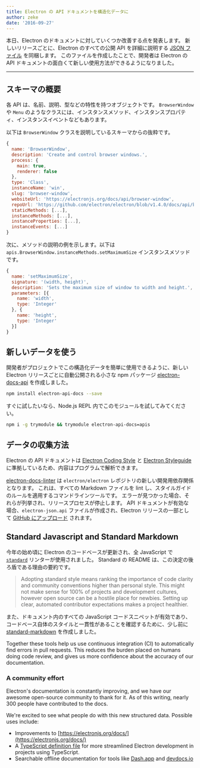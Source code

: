 ```yaml
---
title: Electron の API ドキュメントを構造化データに
author: zeke
date: '2016-09-27'
---
```


本日、Electron のドキュメントに対していくつか改善する点を発表します。 新しいリリースごとに、Electron のすべての公開 API を詳細に説明する [JSON ファイル](https://github.com/electron/electron/releases/download/v1.4.1/electron-api.json) を同梱します。 このファイルを作成したことで、開発者は Electron の API ドキュメントの面白くて新しい使用方法ができるようになりました。

---

## スキーマの概要

各 API は、名前、説明、型などの特性を持つオブジェクトです。 `BrowserWindow` や `Menu` のようなクラスには、インスタンスメソッド、インスタンスプロパティ、インスタンスイベントなどもあります。

以下は `BrowserWindow` クラスを説明しているスキーマからの抜粋です。

```js
{
  name: 'BrowserWindow',
  description: 'Create and control browser windows.',
  process: {
    main: true,
    renderer: false
  },
  type: 'Class',
  instanceName: 'win',
  slug: 'browser-window',
  websiteUrl: 'https://electronjs.org/docs/api/browser-window',
  repoUrl: 'https://github.com/electron/electron/blob/v1.4.0/docs/api/browser-window.md',
  staticMethods: [...],
  instanceMethods: [...],
  instanceProperties: [...],
  instanceEvents: [...]
}
```

次に、メソッドの説明の例を示します。以下は `apis.BrowserWindow.instanceMethods.setMaximumSize` インスタンスメソッドです。

```js
{
  name: 'setMaximumSize',
  signature: '(width, height)',
  description: 'Sets the maximum size of window to width and height.',
  parameters: [{
    name: 'width',
    type: 'Integer'
  }, {
    name: 'height',
    type: 'Integer'
  }]
}
```

## 新しいデータを使う

開発者がプロジェクトでこの構造化データを簡単に使用できるように、新しい Electron リリースごとに自動公開される小さな npm パッケージ [electron-docs-api](https://www.npmjs.com/package/electron-api-docs) を作成しました。

```sh
npm install electron-api-docs --save
```

すぐに試したいなら、Node.js REPL 内でこのモジュールを試してみてください。

```sh
npm i -g trymodule && trymodule electron-api-docs=apis
```

## データの収集方法

Electron の API ドキュメントは [Electron Coding Style](https://github.com/electron/electron/blob/master/docs/development/coding-style.md) と [Electron Styleguide](https://github.com/electron/electron/blob/master/docs/styleguide.md#readme) に準拠しているため、内容はプログラムで解析できます。

[electron-docs-linter](https://github.com/electron/electron-docs-linter) は `electron/electron` レポジトリの新しい開発用依存関係となります。 これは、すべての Markdown ファイルを lint し、スタイルガイドのルールを適用するコマンドラインツールです。 エラーが見つかった場合、それらが列挙され、リリースプロセスが停止します。 API ドキュメントが有効な場合、`electron-json.api` ファイルが作成され、Electron リリースの一部として [GitHub にアップロード](https://github.com/electron/electron/releases/tag/v1.4.1) されます。

## Standard Javascript and Standard Markdown

今年の始め頃に Electron のコードベースが更新され、全 JavaScript で [`standard`](http://standardjs.com/) リンターが使用されました。 Standard の README は、この決定の後ろ盾である理由の要約です。

> Adopting standard style means ranking the importance of code clarity and community conventions higher than personal style. This might not make sense for 100% of projects and development cultures, however open source can be a hostile place for newbies. Setting up clear, automated contributor expectations makes a project healthier.

また、ドキュメント内のすべての JavaScript コードスニペットが有効であり、コードベース自体のスタイルと一貫性があることを確認するために、少し前に [standard-markdown](https://github.com/zeke/standard-markdown) を作成しました。

Together these tools help us use continuous integration (CI) to automatically find errors in pull requests. This reduces the burden placed on humans doing code review, and gives us more confidence about the accuracy of our documentation.

### A community effort

Electron's documentation is constantly improving, and we have our awesome open-source community to thank for it. As of this writing, nearly 300 people have contributed to the docs.

We're excited to see what people do with this new structured data. Possible uses include:

- Improvements to [https://electronjs.org/docs/](https://electronjs.org/docs/)
- A [TypeScript definition file](https://github.com/electron/electron-docs-linter/blob/master/README.md#typescript-definitions) for more streamlined Electron development in projects using TypeScript.
- Searchable offline documentation for tools like [Dash.app](https://kapeli.com/dash) and [devdocs.io](http://devdocs.io/)

